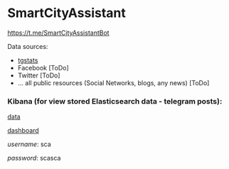 # SmartCityAssistant
https://t.me/SmartCityAssistantBot

Data sources:
- [tgstats](https://uk.tgstat.com/en/posts)
- Facebook [ToDo]
- Twitter [ToDo]
- ... all public resources (Social Networks, blogs, any news) [ToDo]

### Kibana (for view stored Elasticsearch data - telegram posts):

[data](https://0ac9d20ecbac4d27aeca6290d5177994.us-east-1.aws.found.io:9243/app/kibana#/discover?_a=(index:a885d880-d982-11e8-8419-45caecf196c3))

[dashboard](https://0ac9d20ecbac4d27aeca6290d5177994.us-east-1.aws.found.io:9243/app/kibana#/dashboard/1d1bbe90-d987-11e8-8419-45caecf196c3?embed=true)

_username_: sca

_password_: scasca
